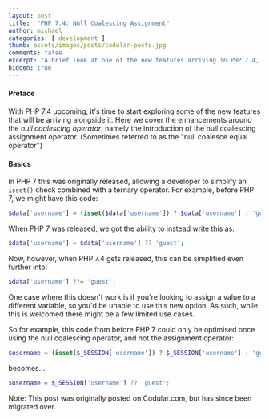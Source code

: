 ```yaml
---
layout: post
title:  "PHP 7.4: Null Coalescing Assignment"
author: michael
categories: [ development ]
thumb: assets/images/posts/codular-posts.jpg
comments: false
excerpt: "A brief look at one of the new features arriving in PHP 7.4, the ability to use the null coalescing operator on assignment."
hidden: true
---
```


#### Preface

With PHP 7.4 upcoming, it's time to start exploring some of the new features that will be arriving alongside it. Here we cover the enhancements around the _null coalescing operator_, namely the introduction of the null coalescing assignment operator. (Sometimes referred to as the "null coalesce equal operator")


#### Basics

In PHP 7 this was originally released, allowing a developer to simplify an `isset()` check combined with a ternary operator. For example, before PHP 7, we might have this code:

```php
$data['username'] = (isset($data['username']) ? $data['username'] : 'guest');
```

When PHP 7 was released, we got the ability to instead write this as:

```php
$data['username'] = $data['username'] ?? 'guest';
```

Now, however, when PHP 7.4 gets released, this can be simplified even further into: 

```php
$data['username'] ??= 'guest';
```

One case where this doesn't work is if you're looking to assign a value to a different variable, so you'd be unable to use this new option. As such, while this is welcomed there might be a few limited use cases. 

So for example, this code from before PHP 7 could only be optimised once using the null coalescing operator, and not the assignment operator:

```php
$username = (isset($_SESSION['username']) ? $_SESSION['username'] : 'guest');
```

becomes…

```php
$username = $_SESSION['username'] ?? 'guest';
```

<div class='post-footer-note'>
Note: This post was originally posted on Codular.com, but has since been migrated over.
</div>